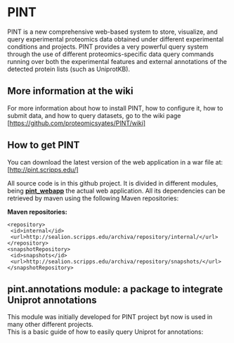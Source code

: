 # PINT
PINT is a new comprehensive web-based system to store, visualize, and query experimental proteomics data obtained under different experimental conditions and projects. PINT provides a very powerful query system through the use of different proteomics-specific data query commands running over both the experimental features and external annotations of the detected protein lists (such as UniprotKB).

## More information at the wiki
For more information about how to install PINT, how to configure it, how to submit data, and how to query datasets, go to the wiki page [https://github.com/proteomicsyates/PINT/wiki]  
  
## How to get PINT
You can download the latest version of the web application in a war file at: [http://pint.scripps.edu/]  
  
All source code is in this github project. 
It is divided in different modules, being [**pint_webapp**](https://github.com/proteomicsyates/PINT/tree/master/pint_webapp) the actual web application. All its dependencies can be retrieved by maven using the following Maven repositories:
  
**Maven repositories:**  
 ```
<repository>  
  <id>internal</id>  
  <url>http://sealion.scripps.edu/archiva/repository/internal/</url>  
</repository>  
<snapshotRepository>  
  <id>snapshots</id>  
  <url>http://sealion.scripps.edu/archiva/repository/snapshots/</url>  
</snapshotRepository>  
```

## pint.annotations module: a package to integrate Uniprot annotations  
This module was initially developed for PINT project byt now is used in many other different projects.  
This is a basic guide of how to easily query Uniprot for annotations:  

